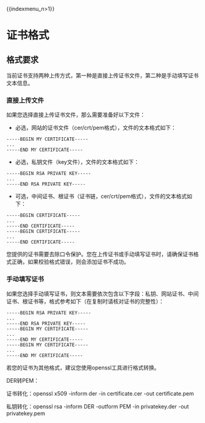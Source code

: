 {{indexmenu_n>1}}

# 证书格式

## 格式要求

当前证书支持两种上传方式，第一种是直接上传证书文件，第二种是手动填写证书文本信息。

### 直接上传文件

如果您选择直接上传证书文件，那么需要准备好以下文件：

* 必选，网站的证书文件（cer/crt/pem格式），文件的文本格式如下：

```
-----BEGIN MY CERTIFICATE-----
...
-----END MY CERTIFICATE-----
```

* 必选，私钥文件（key文件），文件的文本格式如下：

```
-----BEGIN RSA PRIVATE KEY-----
... 
-----END RSA PRIVATE KEY-----
```

* 可选，中间证书、根证书（证书链，cer/crt/pem格式），文件的文本格式如下：

```
-----BEGIN CERTIFICATE-----
...
-----END CERTIFICATE-----
-----BEGIN CERTIFICATE-----
...
-----END CERTIFICATE-----
```

您提供的证书需要去除口令保护。您在上传证书或手动填写证书时，请确保证书格式正确，如果校验格式错误，则会添加证书不成功。

### 手动填写证书

如果您选择手动填写证书，则文本需要依次包含以下字段：私钥、网站证书、中间证书、根证书等，格式参考如下（在复制时请核对证书的完整性）：

```
-----BEGIN RSA PRIVATE KEY-----
... 
-----END RSA PRIVATE KEY-----
-----BEGIN MY CERTIFICATE-----
...
-----END MY CERTIFICATE-----
-----BEGIN MY CERTIFICATE-----
...
-----END MY CERTIFICATE-----
```

若您的证书为其他格式，建议您使用openssl工具进行格式转换。

DER转PEM：

证书转化：openssl x509 -inform der -in certificate.cer -out certificate.pem 

私钥转化：openssl rsa -inform DER -outform PEM -in privatekey.der -out privatekey.pem

